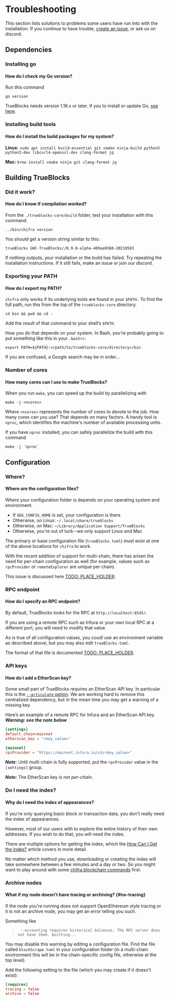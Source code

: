 # Troubleshooting

This section lists solutions to problems some users have run into with the installation. If you continue to have trouble, [create an issue](https://github.com/TrueBlocks/trueblocks-core/issues), or ask us on discord.

## Dependencies

### Installing go

#### How do I check my Go version?

Run this command

```shell
go version
```

TrueBlocks needs version 1.16.x or later. If you to install or update Go, [see here](https://golang.org/doc/install).

### Installing build tools

#### How do I install the build packages for my system?

**Linux:** `sudo apt install build-essential git cmake ninja-build python3 python3-dev libcurl4-openssl-dev clang-format jq`

**Mac:** `brew install cmake ninja git clang-format jq`

## Building TrueBlocks

### Did it work?

#### How do I know if compilation worked?

From the `./trueblocks-core/build` folder, test your installation with this command:

```shell
../bin/chifra version
```

You should get a version string similar to this:

```shell
trueBlocks GHC-TrueBlocks//0.9.0-alpha-409aa9388-20210503
```

If nothing outputs, your installation or the build has failed. Try repeating the installation instructions. If it still fails, make an issue or join our discord.

### Exporting your PATH

#### How do I export my PATH?

`chifra` only works if its underlying tools are found in your `$PATH.`
To find the full path, run this from the top of the `trueblocks-core` directory.

```shell
cd bin && pwd && cd -
```

Add the result of that command to your shell’s `$PATH`.

How you do that depends on your system.
In Bash, you're probably going to put something like this in your `.bashrc`:

```shell
export PATH=${PATH}:</path/to/trueblocks-core/directory>/bin
```

If you are confused, a Google search may be in order…

### Number of cores

#### How many cores can I use to make TrueBlocks?

When you run `make`, you can speed up the build by parallelizing with

```shell
make -j <ncores>
```

Where `<ncores>` represents the number of cores to devote to the job.
How many cores can you use? That depends on many factors. A handy tool is `nproc`,
which identifies the machine's number of available processing units.

If you have `nproc` installed, you can safely parallelize the build with this command

```shell
make -j `nproc`
```

## Configuration

### Where?

#### Where are the configuration files?

Where your configuration folder is depends on your operating system
and environment.

  - If `XDG_CONFIG_HOME` is set, your configuration is there
  - Otherwise, on Linux: `~/.local/share/trueblocks`
  - Otherwise, on Mac: `~/Library/Application Support/TrueBlocks`
  - Otherwise, you're out of luck--we only support Linux and Mac

The primary or base configuration file (`trueBlocks.toml`) must exist at one
of the above locations for `chifra` to work.

With the recent addition of support for multi-chain, there has arisen the need
for per-chain configuration as well (for example, values such as `rpcProvider` or
`remoteExplorer` are unique per chain).

This issue is discussed here [TODO: PLACE_HOLDER](#).

### RPC endpoint

#### How do I specify an RPC endpoint?

By default, TrueBlocks looks for the RPC at `http://localhost:8545/`.

If you are using a remote RPC such as Infura or your own local RPC at
a different port, you will need to modify that value.

As is true of all configuration values, you coudl use an environment
variable as described above, but you may also edit `trueBlocks.toml`.

The format of that file is documented [TODO: PLACE_HOLDER](#).

### API keys

#### How do I add a EtherScan key?

Some small part of TrueBlocks requires an EtherScan API key. In particular
this is the [`--articulate` option](/chifra/chaindata/). We are working
hard to remove this centralized dependency, but in the mean time you
may get a warning of a missing key.

Here’s an example of a remote RPC for Infura and an EtherScan API key.
***Warning: see the note below***

```TOML
[settings]
default_chain=mainnet
etherscan_key = "<key_value>"

[mainnet]
rpcProvider = "https://mainnet.infura.io/v3/<key_value>"
```

***Note:*** Until mutli-chain is fully supported, put the `rpcProvider` value
in the `[settings]` group.

***Note:*** The EtherScan key is not *per-chain*.

### Do I need the index?

#### Why do I need the index of appearances?

If you're only querying basic block or transaction data, you don't really
need the index of appearances.

However, most of our users with to explore the entire history of their own
addresses. If you wish to do that, you will need the index.

There are multiple options for getting the index, which the
[How Can I Get the Index?](/docs/install/build-unchained-index) article covers
in more detail.

No matter which method you use, downloading or creating the index will take
somewhere between a few minutes and a day or two. So you might want to play
around with some [chifra blockchain commands](/chifra/chaindata) first.

### Archive nodes

#### What if my node doesn't have tracing or archiving? {#no-tracing}

If the node you're running does not support OpenEthereum style tracing or it
is not an archive node, you may get an error telling you such.

Something like

> ` --accounting requires historical balances. The RPC server does not have them. Quitting...`

You may disable this warning by editing a configuration file. Find the file
called `blockScrape.toml` in your configuration folder (in a multi-chain environment
this will be in the chain-specific config file, otherwise at the top level).

Add the following setting to the file (which you may create if it doesn't exist):

```toml
[requires]
tracing = false
archive = false
```
